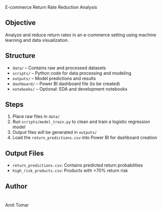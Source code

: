  E-commerce Return Rate Reduction Analysis

## Objective
Analyze and reduce return rates in an e-commerce setting using machine learning and data visualization.

## Structure

- `data/` – Contains raw and processed datasets
- `scripts/` – Python code for data processing and modeling
- `outputs/` – Model predictions and results
- `dashboard/` – Power BI dashboard file (to be created)
- `notebooks/` – Optional: EDA and development notebooks

## Steps

1. Place raw files in `data/`
2. Run `scripts/model_train.py` to clean and train a logistic regression model
3. Output files will be generated in `outputs/`
4. Load the `return_predictions.csv` into Power BI for dashboard creation

## Output Files

- `return_predictions.csv`: Contains predicted return probabilities
- `high_risk_products.csv`: Products with >70% return risk

## Author
#
Amit Tomar
